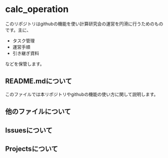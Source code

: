 # calc_operation

このリポジトリはgithubの機能を使い計算研究会の運営を円滑に行うためのものです。主に、

- タスク管理
- 運営手順
- 引き継ぎ資料

などを保管します。

## README.mdについて

このファイルでは本リポジトリやgithubの機能の使い方に関して説明します。

## 他のファイルについて

## Issuesについて

## Projectsについて
